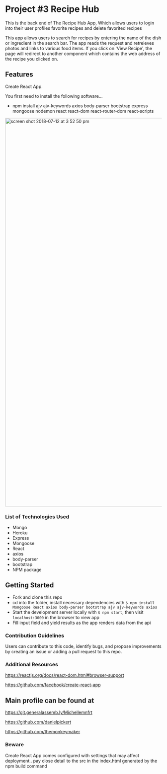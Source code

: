 
# Project #3 Recipe Hub

This is the back end of The Recipe Hub App, Which allows users to login into their user profiles favorite recipes and delete favorited recipes

This app allows users to search for recipes by entering the name of the dish or ingredient in the search bar. The app reads the request and retreieves photos and links to various food items. If you click on 'View Recipe', the page will redirect to another component which contains the web address of the recipe you clicked on. 


## Features

Create React App.

You first need to install the following software...

- npm install ajv ajv-keywords axios body-parser bootstrap express mongoose nodemon react react-dom react-router-dom react-scripts


<img width="1252" alt="screen shot 2018-07-12 at 3 52 50 pm" src="https://user-images.githubusercontent.com/38504548/42657517-705e9338-85f0-11e8-84fb-39006c8af9af.png">

### List of Technologies Used

- Mongo
- Heroku
- Express
- Mongoose
- React
- axios
- body-parser
- bootstrap
- NPM package

## Getting Started

- Fork and clone this repo
- cd into the folder, install necessary dependencies with `$ npm install  Mongoose React axios body-parser bootstrap ajv ajv-keywords axios`
- Start the development server locally with `$ npm start`, then visit `localhost:3000` in the browser to view app
- Fill input field and yield results as the app renders data from the api

### Contribution Guidelines

Users can contribute to this code, identify bugs, and propose improvements by creating an issue or adding a pull request to this repo.

### Additional Resources

https://reactjs.org/docs/react-dom.html#browser-support

https://github.com/facebook/create-react-app

## Main profile can be found at

https://git.generalassemb.ly/Michellemnfrt

https://github.com/danielpickert

https://github.com/themonkeymaker

### Beware 

Create React App comes configured with settings that may affect deployment.. pay close detail to the src in the index.html generated by the npm build command
